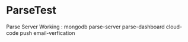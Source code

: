 # ParseTest
Parse Server 
Working :
  mongodb
  parse-server
  parse-dashboard
  cloud-code
  push
  email-verfication
